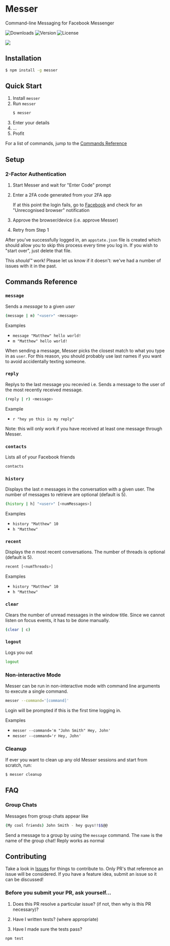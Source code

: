 # Messer

Command-line Messaging for Facebook Messenger

![Downloads](https://img.shields.io/npm/dm/messer.svg)
![Version](https://img.shields.io/npm/v/messer.svg)
![License](https://img.shields.io/npm/l/messer.svg)

![](https://user-images.githubusercontent.com/12551741/27252310-6655f4f6-539e-11e7-978b-c8eaba02ba68.png)

## Installation

```bash
$ npm install -g messer
```

## Quick Start

1. Install `messer`
2. Run `messer`
   ```bash
   $ messer
   ```
3. Enter your details
4. ...
5. Profit

For a list of commands, jump to the [Commands Reference](https://github.com/mjkaufer/Messer#commands-reference)

## Setup

### 2-Factor Authentication

1. Start Messer and wait for "Enter Code" prompt
2. Enter a 2FA code generated from your 2FA app

   If at this point the login fails, go to [Facebook](https://www.facebook.com) and check for an "Unrecognised browser" notification

3. Approve the browser/device (i.e. approve Messer)
4. Retry from Step 1

After you've successfully logged in, an `appstate.json` file is created which should allow you to skip this process every time you log in. If you wish to "start over", just delete that file.

This _should™_ work! Please let us know if it doesn't: we've had a number of issues with it in the past.

## Commands Reference

### `message`

Sends a _message_ to a given _user_

```bash
(message | m) "<user>" <message>
```

Examples

- `message "Matthew" hello world!`
- `m "Matthew" hello world!`

When sending a message, Messer picks the closest match to what you type in as `user`. For this reason, you should probably use last names if you want to avoid accidentally texting someone.

### `reply`

Replys to the last message you recevied i.e. Sends a message to the user of the most recently received message.

```bash
(reply | r) <message>
```

Example

- `r "hey yo this is my reply"`

Note: this will only work if you have received at least one message through Messer.

### `contacts`

Lists all of your Facebook friends

```bash
contacts
```

### `history`

Displays the last _n_ messages in the conversation with a given user. The number of messages to retrieve are optional (default is 5).

```bash
(history | h] "<user>" [<numMessages>]
```

Examples

- `history "Matthew" 10`
- `h "Matthew"`

### `recent`

Displays the _n_ most recent conversations. The number of threads is optional (default is 5).

```bash
recent [<numThreads>]
```

Examples

- `history "Matthew" 10`
- `h "Matthew"`

### `clear`

Clears the number of unread messages in the window title. Since we cannot listen on focus events, it has to be done manually.

```bash
(clear | c)
```

### `logout`

Logs you out

```bash
logout
```

### Non-interactive Mode

Messer can be run in non-interactive mode with command line arguments to execute a single command.

```bash
messer --command='[command]'
```

Login will be prompted if this is the first time logging in.

Examples

- `messer --command='m "John Smith" Hey, John'`
- `messer --command='r Hey, John'`

### Cleanup

If ever you want to clean up any old Messer sessions and start from scratch, run:

```bash
$ messer cleanup
```

## FAQ

### Group Chats

Messages from group chats appear like

```bash
(My cool friends) John Smith - hey guys!!$$@@
```

Send a message to a group by using the `message` command. The `name` is the name of the group chat! Reply works as normal

## Contributing

Take a look in [Issues](https://github.com/mjkaufer/Messer/issues) for things to contribute to. Only PR's that reference an issue will be considered. If you have a feature idea, submit an issue so it can be discussed!

### Before you submit your PR, ask yourself...

1. Does this PR resolve a particular issue? (if not, then why is this PR necessary)?

2. Have I written tests? (where appropriate)

3. Have I made sure the tests pass?

```bash
npm test
```
